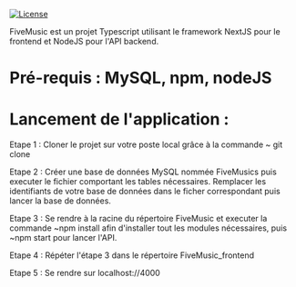 [![License](https://img.shields.io/badge/License-Apache%202.0-blue.svg)](https://opensource.org/licenses/Apache-2.0)



FiveMusic est un projet Typescript utilisant le framework NextJS pour le frontend et NodeJS pour l'API backend. 

# Pré-requis : MySQL, npm, nodeJS



# Lancement de l'application : 


Etape 1 : Cloner le projet sur votre poste local grâce à la commande ~ git clone

Etape 2 : Créer une base de données MySQL nommée FiveMusics puis executer le fichier comportant les tables nécessaires. Remplacer les identifiants de votre base de données dans le ficher correspondant puis lancer la base de données.

Etape 3 : Se rendre à la racine du répertoire FiveMusic et executer la commande ~npm install afin d'installer tout les modules nécessaires, puis ~npm start pour lancer l'API.

Etape 4 : Répéter l'étape 3 dans le répertoire FiveMusic_frontend

Etape 5 : Se rendre sur localhost://4000

